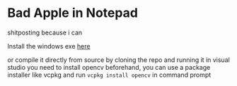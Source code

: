 # Bad Apple in Notepad
 shitposting because i can

Install the windows exe [here](https://github.com/TreacherousDev/Bad-Apple-Notepad/releases)

or compile it directly from source by cloning the repo and running it in visual studio
you need to install opencv beforehand, you can use a package installer like vcpkg and run `vcpkg install opencv` in command prompt
